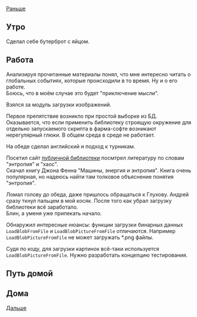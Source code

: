 [Раньше](2020.07.21.md)  
## Утро
Сделал себе бутерброт с яйцом.
## Работа
Анализируя прочитанные материалы понял, что мне интересно читать о глобальных событиях, которые происходили в то время. Ну и о его работе.  
Боюсь, что в моём случае это будет "приключение мысли".

Взялся за модуль загрузки изображений.

Первое препятствие возникло при простой выборке из БД. Оказывается, что если применить библиотеку строящую окружение для отдельно запускаемого скрипта в фарма-софте возникают нерегулярный глюки. В общем среда в среде не работает.

На обеде сделал английский и подход к турникам.

Посетил сайт [публичной библиотеки](publ.lib.ru) посмтрел литературу по словам "энтропия" и "хаос".  
Скачал книгу Джона Фенна "Машины, энергия и энтропия". Книга очень популярная, но надеюсь найти там толковое объяснение понятия "энтропия".

Ломал голову до обеда, даже пришлось обращаться к Глухову. Андрей сразу ткнул пальцем в мой косяк. После того как убрал загрузку библиотеки всё заработало.  
Блин, а уменя уже припекать начало.

Обнаружил интересные нюансы: функции загрузки бинарных данных `LoadBlobFromFile` и `LoadBlobPictureFromFile` отличаются. Например `LoadBlobPictureFromFile` не может загружать *.png файлы.

Судя по коду, для загрузки картинок всё-таки используется `LoadBlobPictureFromFile`. Нужно разработать концепцию тестирования.
## Путь домой
## Дома
[Дальше](2020.07.22.md)